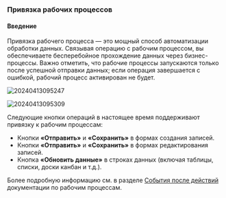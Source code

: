 ### **Привязка рабочих процессов**

#### **Введение**

Привязка рабочего процесса — это мощный способ автоматизации обработки данных. Связывая операцию с рабочим процессом, вы обеспечиваете бесперебойное прохождение данных через бизнес-процессы. Важно отметить, что рабочие процессы запускаются только после успешной отправки данных; если операция завершается с ошибкой, рабочий процесс активирован не будет.

![20240413095247](https://static-docs.nocobase.com/20240413095247.png)

![20240413095309](https://static-docs.nocobase.com/20240413095309.png)

Следующие кнопки операций в настоящее время поддерживают привязку к рабочим процессам:

- Кнопки **«Отправить»** и **«Сохранить»** в формах создания записей.
- Кнопки **«Отправить»** и **«Сохранить»** в формах редактирования записей.
- Кнопка **«Обновить данные»** в строках данных (включая таблицы, списки, доски канбан и т.д.).

Более подробную информацию см. в разделе [События после действий](/handbook/workflow-action-trigger) документации по рабочим процессам.
